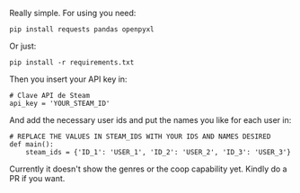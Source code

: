 Really simple. For using you need:

    pip install requests pandas openpyxl
Or just:

    pip install -r requirements.txt


Then you insert your API key in:

    # Clave API de Steam
    api_key = 'YOUR_STEAM_ID'


And add the necessary user ids and put the names you like for each user in:

    # REPLACE THE VALUES IN STEAM_IDS WITH YOUR IDS AND NAMES DESIRED
    def main():
        steam_ids = {'ID_1': 'USER_1', 'ID_2': 'USER_2', 'ID_3': 'USER_3'}

Currently it doesn't show the genres or the coop capability yet. Kindly do a PR if you want.
